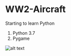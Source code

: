 # WW2-Aircraft
Starting to learn Python
1. Python 3.7
1. Pygame

![alt text](http://betastore.carloudy.com/media/documents/0gwp68ql/ww2_demo.gif)
